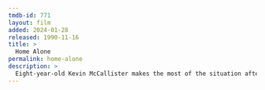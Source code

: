 ```yaml
---
tmdb-id: 771
layout: film
added: 2024-01-28
released: 1990-11-16
title: >
  Home Alone
permalink: home-alone
description: >
  Eight-year-old Kevin McCallister makes the most of the situation after his family unwittingly leaves him behind when they go on Christmas vacation. But when a pair of bungling burglars set their sights on Kevin's house, the plucky kid stands ready to defend his territory. By planting booby traps galore, adorably mischievous Kevin stands his ground as his frantic mother attempts to race home before Christmas Day.
---
```

